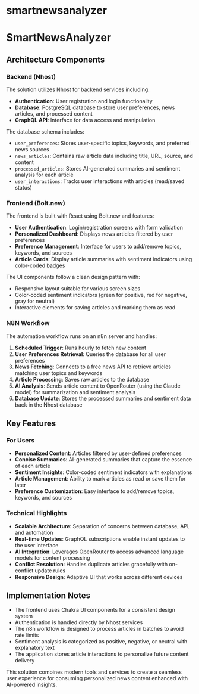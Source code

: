 # smartnewsanalyzer
# SmartNewsAnalyzer

## Architecture Components

### Backend (Nhost)
The solution utilizes Nhost for backend services including:
- **Authentication**: User registration and login functionality
- **Database**: PostgreSQL database to store user preferences, news articles, and processed content
- **GraphQL API**: Interface for data access and manipulation

The database schema includes:
- `user_preferences`: Stores user-specific topics, keywords, and preferred news sources
- `news_articles`: Contains raw article data including title, URL, source, and content
- `processed_articles`: Stores AI-generated summaries and sentiment analysis for each article
- `user_interactions`: Tracks user interactions with articles (read/saved status)

### Frontend (Bolt.new)
The frontend is built with React using Bolt.new and features:
- **User Authentication**: Login/registration screens with form validation
- **Personalized Dashboard**: Displays news articles filtered by user preferences
- **Preference Management**: Interface for users to add/remove topics, keywords, and sources
- **Article Cards**: Display article summaries with sentiment indicators using color-coded badges

The UI components follow a clean design pattern with:
- Responsive layout suitable for various screen sizes
- Color-coded sentiment indicators (green for positive, red for negative, gray for neutral)
- Interactive elements for saving articles and marking them as read

### N8N Workflow
The automation workflow runs on an n8n server and handles:
1. **Scheduled Trigger**: Runs hourly to fetch new content
2. **User Preferences Retrieval**: Queries the database for all user preferences
3. **News Fetching**: Connects to a free news API to retrieve articles matching user topics and keywords
4. **Article Processing**: Saves raw articles to the database
5. **AI Analysis**: Sends article content to OpenRouter (using the Claude model) for summarization and sentiment analysis
6. **Database Update**: Stores the processed summaries and sentiment data back in the Nhost database

## Key Features

### For Users
- **Personalized Content**: Articles filtered by user-defined preferences
- **Concise Summaries**: AI-generated summaries that capture the essence of each article
- **Sentiment Insights**: Color-coded sentiment indicators with explanations
- **Article Management**: Ability to mark articles as read or save them for later
- **Preference Customization**: Easy interface to add/remove topics, keywords, and sources

### Technical Highlights
- **Scalable Architecture**: Separation of concerns between database, API, and automation
- **Real-time Updates**: GraphQL subscriptions enable instant updates to the user interface
- **AI Integration**: Leverages OpenRouter to access advanced language models for content processing
- **Conflict Resolution**: Handles duplicate articles gracefully with on-conflict update rules
- **Responsive Design**: Adaptive UI that works across different devices

## Implementation Notes
- The frontend uses Chakra UI components for a consistent design system
- Authentication is handled directly by Nhost services
- The n8n workflow is designed to process articles in batches to avoid rate limits
- Sentiment analysis is categorized as positive, negative, or neutral with explanatory text
- The application stores article interactions to personalize future content delivery

This solution combines modern tools and services to create a seamless user experience for consuming personalized news content enhanced with AI-powered insights.
